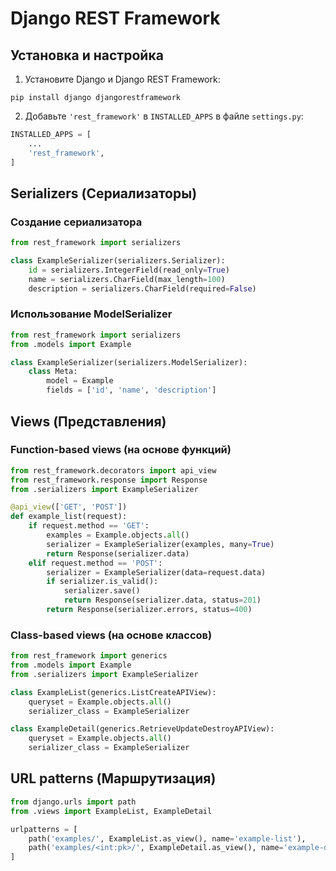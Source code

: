 # Django REST Framework

## Установка и настройка

1. Установите Django и Django REST Framework:

```
pip install django djangorestframework
```

2. Добавьте `'rest_framework'` в `INSTALLED_APPS` в файле `settings.py`:

```python
INSTALLED_APPS = [
    ...
    'rest_framework',
]
```

## Serializers (Сериализаторы)

### Создание сериализатора

```python
from rest_framework import serializers

class ExampleSerializer(serializers.Serializer):
    id = serializers.IntegerField(read_only=True)
    name = serializers.CharField(max_length=100)
    description = serializers.CharField(required=False)
```

### Использование ModelSerializer

```python
from rest_framework import serializers
from .models import Example

class ExampleSerializer(serializers.ModelSerializer):
    class Meta:
        model = Example
        fields = ['id', 'name', 'description']
```

## Views (Представления)

### Function-based views (на основе функций)

```python
from rest_framework.decorators import api_view
from rest_framework.response import Response
from .serializers import ExampleSerializer

@api_view(['GET', 'POST'])
def example_list(request):
    if request.method == 'GET':
        examples = Example.objects.all()
        serializer = ExampleSerializer(examples, many=True)
        return Response(serializer.data)
    elif request.method == 'POST':
        serializer = ExampleSerializer(data=request.data)
        if serializer.is_valid():
            serializer.save()
            return Response(serializer.data, status=201)
        return Response(serializer.errors, status=400)
```

### Class-based views (на основе классов)

```python 
from rest_framework import generics
from .models import Example
from .serializers import ExampleSerializer

class ExampleList(generics.ListCreateAPIView):
    queryset = Example.objects.all()
    serializer_class = ExampleSerializer

class ExampleDetail(generics.RetrieveUpdateDestroyAPIView):
    queryset = Example.objects.all()
    serializer_class = ExampleSerializer
```

## URL patterns (Маршрутизация)

```python
from django.urls import path
from .views import ExampleList, ExampleDetail

urlpatterns = [
    path('examples/', ExampleList.as_view(), name='example-list'),
    path('examples/<int:pk>/', ExampleDetail.as_view(), name='example-detail'),
]
```
